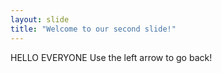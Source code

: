 ```yaml
---
layout: slide
title: "Welcome to our second slide!"
---
```

HELLO EVERYONE
Use the left arrow to go back!
